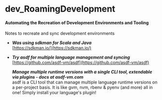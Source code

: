 # dev_RoamingDevelopment
#### Automating the Recreation of Development Environments and Tooling 

Notes to recreate and sync development environments

- ***Was using sdkman for Scala and Java*** <br/>
  [https://sdkman.io/](https://sdkman.io/)

- ***Try asdf for multiple language management and syncing*** <br/>
  [https://github.com/asdf-vm/asdf](https://github.com/asdf-vm/asdf)

  ***Manage multiple runtime versions with a single CLI tool, extendable via plugins - docs at asdf-vm.com*** <br/>
  asdf is a CLI tool that can manage multiple language runtime versions on a per-project basis. It is like gvm, nvm, rbenv & pyenv (and more) all in one! Simply      install your language's plugin!




